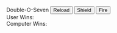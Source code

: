 <html>
  <head>
    <script src="seven.js"></script>
    Double-O-Seven
  </head>
  <body>
    <button id="reload" onClick="doubleOS(0);">Reload</button>
    <button id="shield" onClick="doubleOS(1);">Shield</button>
    <button id="fire" onClick="doubleOS(2);">Fire</button>
    </br>
    User Wins: <output id="uCount"></output>
  </br>
    Computer Wins: <output id="cCount"></ouput>
  </body>
</html>
